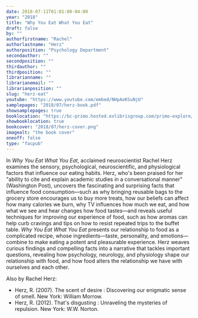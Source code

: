 ```yaml
---
date: 2018-07-11T01:01:00-04:00
year: "2018"
title: "Why You Eat What You Eat"
draft: false
by: ""
authorfirstname: "Rachel"
authorlastname: "Herz"
authorposition: "Psychology Department"
secondauthor: ""
secondposition: ""
thirdauthor: ""
thirdposition: ""
librarianname: ""
librarianemail: ""
librarianposition: ""
slug: "herz-eat"
youtube: "https://www.youtube.com/embed/NHpAoKSuNjU"
samplepages: "2018/07/herz-book.pdf"
showsamplepages: true
booklocation: "https://bc-primo.hosted.exlibrisgroup.com/primo-explore/fulldisplay?docid=ALMA-BC21480353500001021&context=L&vid=bclib_new&search_scope=bcl&tab=bcl_only&lang=en_US"
showbooklocation: true
bookcover: "2018/07/herz-cover.png"
imagealt: "the book cover"
oneoff: false
type: "facpub"
---
```


In <em>Why You Eat What You Eat</em>, acclaimed neuroscientist Rachel Herz examines the sensory, psychological, neuroscientific, and physiological factors that influence our eating habits. Herz, who's been praised for her "ability to cite and explain academic studies in a conversational manner" (Washington Post), uncovers the fascinating and surprising facts that influence food consumption—such as why bringing reusable bags to the grocery store encourages us to buy more treats, how our beliefs can affect how many calories we burn, why TV influences how much we eat, and how what we see and hear changes how food tastes—and reveals useful techniques for improving our experience of food, such as how aromas can help curb cravings and tips on how to resist repeated trips to the buffet table. <em>Why You Eat What You Eat</em> presents our relationship to food as a complicated recipe, whose ingredients—taste, personality, and emotions—combine to make eating a potent and pleasurable experience. Herz weaves curious findings and compelling facts into a narrative that tackles important questions, revealing how psychology, neurology, and physiology shape our relationship with food, and how food alters the relationship we have with ourselves and each other.

Also by Rachel Herz:
<ul>
<li>Herz, R. (2007). The scent of desire : Discovering our enigmatic sense of smell. New York: William Morrow.</li>
<li>Herz, R. (2012). That's disgusting : Unraveling the mysteries of repulsion. New York: W.W. Norton.</li>
</ul>
